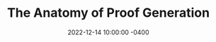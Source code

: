 ---
layout: post
title:  "The Anatomy of Proof Generation"
date:   2022-12-14 10:00:00 -0400
external_url: https://scroll.io/blog/proofGeneration
external_site: Scroll
external_site_logo_path: /assets/images/misc/scroll.svg
---
